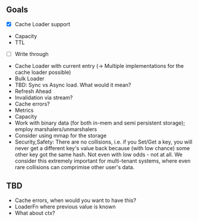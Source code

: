 ## Goals
- [x] Cache Loader support 
- Capacity
- TTL
- [ ] Write through
- Cache Loader with current entry (-> Multiple implementations for the cache loader possible)
- Bulk Loader
- TBD: Sync vs Async load. What would it mean?
- Refresh Ahead
- Invalidation via stream?
- Cache errors?
- Metrics
- Capacity
- Work with binary data (for both in-mem and semi persistent storage); employ marshalers/unmarshalers
- Consider using mmap for the storage
- Security,Safety: There are no collisions, i.e. if you Set/Get a key, you will never get a different key's value back because (with low chance) some other key got the same hash. Not even with low odds - not at all. We consider this extremely important for multi-tenant systems, where even rare collisions can comprimise other user's data.


## TBD
- Cache errors, when would you want to have this?
- LoaderFn where previous value is known
- What about ctx?
